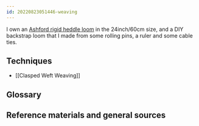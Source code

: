 ```yaml
---
id: 20220823051446-weaving
---
```


I own an [Ashford rigid heddle loom](https://www.winghamwoolwork.co.uk/rigid-heddle-loom.html) in the 24inch/60cm size, and a DIY backstrap loom that I made from some rolling pins, a ruler and some cable ties.

## Techniques
 
- [[Clasped Weft Weaving]]

## Glossary

## Reference materials and general sources

